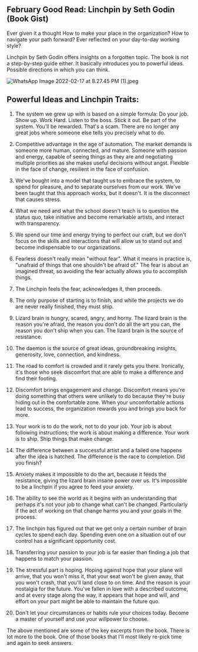 ## February Good Read: Linchpin by Seth Godin (Book Gist)

Ever given it a thought How to make your place in the organization? How to navigate your path forward? Ever reflected on your day-to-day working style?

Linchpin by Seth Godin offers insights on a forgotten topic. The book is not a step-by-step guide either. It basically introduces you to powerful ideas. Possible directions in which you can think. 

![WhatsApp Image 2022-02-17 at 8.27.45 PM (1).jpeg](https://cdn.hashnode.com/res/hashnode/image/upload/v1645110228194/w2lZkRozc.jpeg)

## Powerful Ideas and Linchpin Traits:

1. The system we grew up with is based on a simple formula: Do your job. Show up. Work Hard. Listen to the boss. Stick it out. Be part of the system. You'll be rewarded. That's a scam. There are no longer any great jobs where someone else tells you precisely what to do.

2. Competitive advantage in the age of automation. The market demands is someone more human, connected, and mature. Someone with passion and energy, capable of seeing things as they are and negotiating multiple priorities as she makes useful decisions without angst. Flexible in the face of change, resilient in the face of confusion.

3. We've bought into a model that taught us to embrace the system, to spend for pleasure, and to separate ourselves from our work. We've been taught that this approach works, but it doesn't. It is the disconnect that causes stress.

4. What we need and what the school doesn't teach is to question the status quo, take initiative and become remarkable artists, and interact with transparency. 

5. We spend our time and energy trying to perfect our craft,  but we don't focus on the skills and interactions that will allow us to stand out and become indispensable to our organizations.

6. Fearless doesn't really mean "without fear". What it means in practice is, "unafraid of things that one shouldn't be afraid of." The fear is about an imagined threat, so avoiding the fear actually allows you to accomplish things.

7. The Linchpin feels the fear, acknowledges it, then proceeds.

8. The only purpose of starting is to finish, and while the projects we do are never really finished, they must ship. 

9. Lizard brain is hungry, scared, angry, and horny. The lizard brain is the reason you're afraid, the reason you don't do all the art you can, the reason you don't ship when you can. The lizard brain is the source of resistance.

10. The daemon is the source of great ideas, groundbreaking insights, generosity, love, connection, and kindness.

11. The road to comfort is crowded and it rarely gets you there. Ironically, it's those who seek discomfort that are able to make a difference and find their footing.

12. Discomfort brings engagement and change. Discomfort means you're doing something that others were unlikely to do because they're busy hiding out in the comfortable zone. When your uncomfortable actions lead to success, the organization rewards you and brings you back for more.

13. Your work is to do the work, not to do your job. Your job is about following instructions; the work is about making a difference. Your work is to ship. Ship things that make change.

14. The difference between a successful artist and a failed one happens after the idea is hatched. The difference is the race to completion. Did you finish?

15. Anxiety makes it impossible to do the art, because it feeds the resistance, giving the lizard brain insane power over us. It's impossible to be a linchpin if you agree to feed your anxiety.

16. The ability to see the world as it begins with an understanding that perhaps it's not your job to change what can't be changed. Particularly if the act of working on that change harms you and your goals in the process.

17. The linchpin has figured out that we get only a certain number of brain cycles to spend each day. Spending even one on a situation out of our control has a significant opportunity cost.

18. Transferring your passion to your job is far easier than finding a job that happens to match your passion.

19. The stressful part is hoping. Hoping against hope that your plane will arrive, that you won't miss it, that your seat won't be given away, that you won't crash, that you'll land close to on time. And the reason is your nostalgia for the future. You've fallen in love with a described outcome, and at every stage along the way, it appears that hope and will, and effort on your part might be able to maintain the future quo. 

20. Don't let your circumstances or habits rule your choices today. Become a master of yourself and use your willpower to choose.

The above mentioned are some of the key excerpts from the book. There is lot more to the book. One of those books that I'll most likely re-pick time and again to seek answers. 
